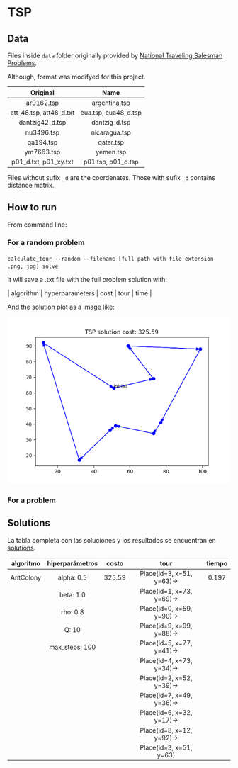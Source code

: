 # TSP

## Data

Files inside `data` folder originally provided by [National Traveling Salesman Problems](https://www.math.uwaterloo.ca/tsp/world/countries.html).

Although, format was modifyed for this project.

| Original                | Name               |
|:-----------------------:|:--------------------:|
| ar9162.tsp              | argentina.tsp        |
| att_48.tsp, att48_d.txt | eua.tsp, eua48_d.tsp |
| dantzig42_d.tsp         | dantzig_d.tsp        |
| nu3496.tsp              | nicaragua.tsp        |
| qa194.tsp               | qatar.tsp            |
| ym7663.tsp              | yemen.tsp            |
| p01_d.txt, p01_xy.txt   | p01.tsp, p01_d.tsp   |

Files without sufix `_d` are the coordenates. Those with sufix `_d`
contains distance matrix.

## How to run

From command line: 

### For a random problem

`calculate_tour --random --filename [full path with file extension .png, jpg] solve`

It will save a .txt file with the full problem solution with:

| algorithm | hyperparameters | cost | tour | time |

And the solution plot as a image like:

![random](https://github.com/carlosgeovany/tsp/blob/master/solutions/random.png)


### For a problem



## Solutions

La tabla completa con las soluciones y los resultados se encuentran en [solutions](solutions).



| algoritmo | hiperparámetros | costo | tour                      | tiempo |
|:---------:|:---------------:|:-----:|:-------------------------:|:------:|
| AntColony | alpha: 0.5 	  | 325.59| Place(id=3, x=51, y=63)-> | 0.197  |
|			| beta: 1.0		  |		  |	Place(id=1, x=73, y=69)-> |        |
|			| rho: 0.8		  |		  |	Place(id=0, x=59, y=90)-> |		   |	
|			| Q: 10			  |		  |	Place(id=9, x=99, y=88)-> |        |
|			| max_steps: 100  |		  |	Place(id=5, x=77, y=41)-> |        |
|			|				  |		  |	Place(id=4, x=73, y=34)-> |        |
|			|				  |		  |	Place(id=2, x=52, y=39)-> |		   |
|			|				  |		  |	Place(id=7, x=49, y=36)-> |		   |
|			|				  |		  |	Place(id=6, x=32, y=17)-> |		   |
|			|				  |		  |	Place(id=8, x=12, y=92)-> |  	   |
|			|				  |		  |	Place(id=3, x=51, y=63)	  |		   |
 
#### 